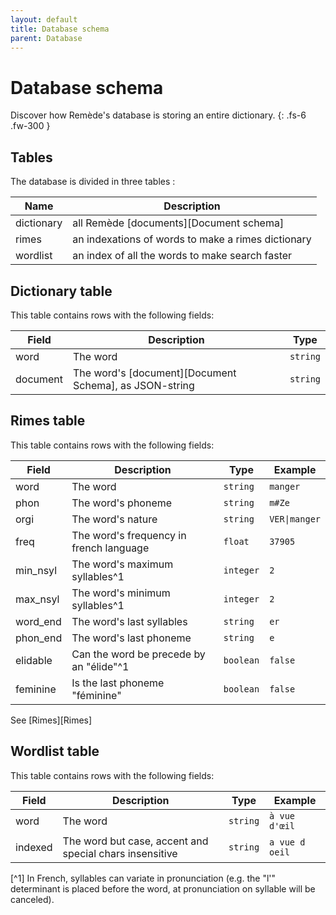 ```yaml
---
layout: default
title: Database schema
parent: Database
---
```


# Database schema
Discover how Remède's database is storing an entire dictionary. 
{: .fs-6 .fw-300 }

## Tables

The database is divided in three tables :

| Name       | Description                                        |
|------------|----------------------------------------------------|
| dictionary | all Remède [documents][Document schema]            |
| rimes      | an indexations of words to make a rimes dictionary |
| wordlist   | an index of all the words to make search faster    |

## Dictionary table

This table contains rows with the following fields:

| Field    | Description                                            | Type     |
|----------|--------------------------------------------------------|----------|
| word     | The word                                               | `string` |
| document | The word's [document][Document Schema], as JSON-string | `string` |


## Rimes table

This table contains rows with the following fields:

| Field    | Description                             | Type      | Example       |
|----------|-----------------------------------------|-----------|---------------|
| word     | The word                                | `string`  | `manger`      |
| phon     | The word's phoneme                      | `string`  | `m#Ze`        |
| orgi     | The word's nature                       | `string`  | `VER\|manger` |
| freq     | The word's frequency in french language | `float`   | `37905`       |
| min_nsyl | The word's maximum syllables^1          | `integer` | `2`           |
| max_nsyl | The word's minimum syllables^1          | `integer` | `2`           |
| word_end | The word's last syllables               | `string`  | `er`          |
| phon_end | The word's last phoneme                 | `string`  | `e`           |
| elidable | Can the word be precede by an "élide"^1 | `boolean` | `false`       |
| feminine | Is the last phoneme "féminine"          | `boolean` | `false`       |

See [Rimes][Rimes]

## Wordlist table

This table contains rows with the following fields:

| Field   | Description                                             | Type     | Example        |
|---------|---------------------------------------------------------|----------|----------------|
| word    | The word                                                | `string` | `à vue d'œil`  |
| indexed | The word but case, accent and special chars insensitive | `string` | `a vue d oeil` |

[^1] In French, syllables can variate in pronunciation (e.g. the "l'" determinant is placed before the word, at pronunciation on syllable will be canceled).
